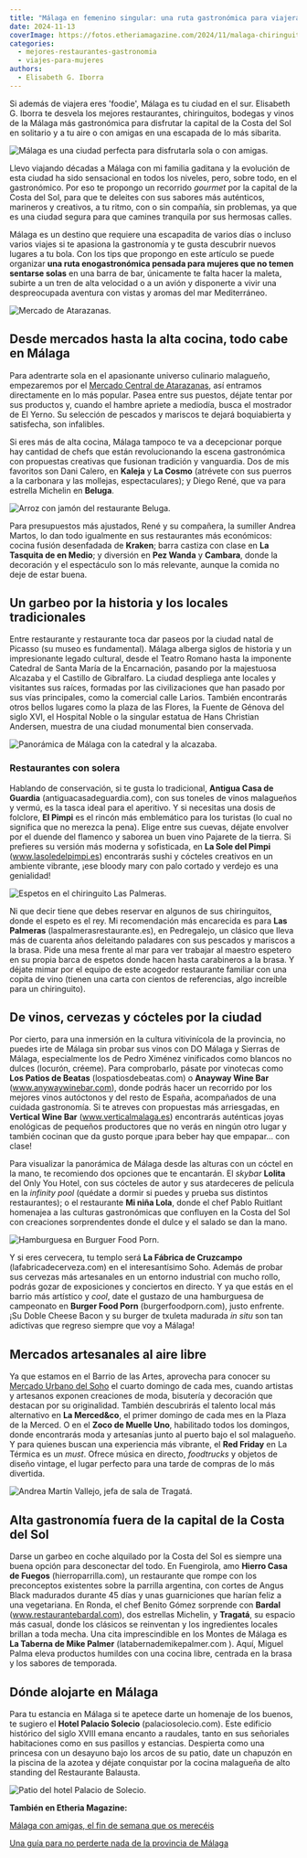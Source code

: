 ```yaml
---
title: "Málaga en femenino singular: una ruta gastronómica para viajeras foodies"
date: 2024-11-13
coverImage: https://fotos.etheriamagazine.com/2024/11/malaga-chiringuito-Las-palmeras.jpg
categories: 
  - mejores-restaurantes-gastronomia
  - viajes-para-mujeres
authors: 
  - Elisabeth G. Iborra
---
```


Si además de viajera eres 'foodie', Málaga es tu ciudad en el sur. Elisabeth G. Iborra 
te desvela los mejores restaurantes, chiringuitos, bodegas y vinos de la Málaga más 
gastronómica para disfrutar la capital de la Costa del Sol en solitario y a tu aire o 
con amigas en una escapada de lo más sibarita. 

![Málaga es una ciudad perfecta para disfrutarla sola o con amigas.](https://fotos.etheriamagazine.com/2024/11/malaga-amigas.jpg "Málaga es una ciudad perfecta para disfrutarla sola o con amigas. © Turismo Ayuntamiento de Málaga")

Llevo viajando décadas a Málaga con mi familia gaditana y la evolución de esta ciudad ha 
sido sensacional en todos los niveles, pero, sobre todo, en el gastronómico. Por eso te 
propongo un recorrido _gourmet_ por la capital de la Costa del Sol, para que te deleites 
con sus sabores más auténticos, marineros y creativos, a tu ritmo, con o sin compañía, 
sin problemas, ya que es una ciudad segura para que camines tranquila por sus hermosas 
calles. 

Málaga es un destino que requiere una escapadita de varios días o incluso varios viajes 
si te apasiona la gastronomía y te gusta descubrir nuevos lugares a tu bola. Con los 
tips que propongo en este artículo se puede organizar **una ruta enogastronómica pensada 
para mujeres que no temen sentarse solas** en una barra de bar, únicamente te falta 
hacer la maleta, subirte a un tren de alta velocidad o a un avión y disponerte a vivir 
una despreocupada aventura con vistas y aromas del mar Mediterráneo. 

![Mercado de Atarazanas.](https://fotos.etheriamagazine.com/2024/11/malaga-Mercado-Atarazanas.jpg "Mercado de Atarazanas. © Turismo Ayuntamiento de Málaga")

## Desde mercados hasta la alta cocina, todo cabe en Málaga

Para adentrarte sola en el apasionante universo culinario malagueño, empezaremos por el [Mercado 
Central de Atarazanas](https://mercadomalaga.es/mercados/mercado-central-atarazanas/), 
así entramos directamente en lo más popular. Pasea entre sus puestos, déjate tentar por 
sus productos y, cuando el hambre apriete a mediodía, busca el mostrador de El Yerno. Su 
selección de pescados y mariscos te dejará boquiabierta y satisfecha, son infalibles. 

Si eres más de alta cocina, Málaga tampoco te va a decepcionar porque hay cantidad de 
chefs que están revolucionando la escena gastronómica con propuestas creativas que 
fusionan tradición y vanguardia. Dos de mis favoritos son Dani Calero, en **Kaleja** y 
**La Cosmo** (atrévete con sus puerros a la carbonara y las mollejas, espectaculares); y 
Diego René, que va para estrella Michelin en **Beluga**. 

![Arroz con jamón del restaurante Beluga.](https://fotos.etheriamagazine.com/2024/11/malaga-arroz-con-jamon-Beluga.jpg "Arroz con jamón del restaurante © Beluga.")

Para presupuestos más ajustados, René y su compañera, la sumiller Andrea Martos, lo dan 
todo igualmente en sus restaurantes más económicos: cocina fusión desenfadada de 
**Kraken**; barra castiza con clase en **La Tasquita de en Medio**; y diversión en **Pez 
Wanda** y **Cambara**, donde la decoración y el espectáculo son lo más relevante, aunque 
la comida no deje de estar buena. 

## Un garbeo por la historia y los locales tradicionales

Entre restaurante y restaurante toca dar paseos por la ciudad natal de Picasso (su museo 
es fundamental). Málaga alberga siglos de historia y un impresionante legado cultural, 
desde el Teatro Romano hasta la imponente Catedral de Santa María de la Encarnación, 
pasando por la majestuosa Alcazaba y el Castillo de Gibralfaro. La ciudad despliega ante 
locales y visitantes sus raíces, formadas por las civilizaciones que han pasado por sus 
vías principales, como la comercial calle Larios. También encontrarás otros bellos 
lugares como la plaza de las Flores, la Fuente de Génova del siglo XVI, el Hospital 
Noble o la singular estatua de Hans Christian Andersen, muestra de una ciudad monumental 
bien conservada. 

![Panorámica de Málaga con la catedral y la alcazaba.](https://fotos.etheriamagazine.com/2024/11/Malaga-Alcazaba-Ayuntamiento-Catedral.jpg "Panorámica de Málaga con la catedral y la alcazaba. © Turismo Ayuntamiento de Málaga")

### Restaurantes con solera

Hablando de conservación, si te gusta lo tradicional, **Antigua Casa de Guardia** 
(antiguacasadeguardia.com), con sus toneles de vinos malagueños y vermú, es la tasca 
ideal para el aperitivo. Y si necesitas una dosis de folclore, **El Pimpi** es el rincón 
más emblemático para los turistas (lo cual no significa que no merezca la pena). Elige 
entre sus cuevas, déjate envolver por el duende del flamenco y saborea un buen vino 
Pajarete de la tierra. Si prefieres su versión más moderna y sofisticada, en **La Sole 
del Pimpi** (www.lasoledelpimpi.es) encontrarás sushi y cócteles creativos en un 
ambiente vibrante, ¡ese bloody mary con palo cortado y verdejo es una genialidad! 

![Espetos en el chiringuito Las Palmeras.](https://fotos.etheriamagazine.com/2024/11/malaga-chiringuito-Las-palmeras.jpg "Espetos en el chiringuito © Las Palmeras.")

Ni que decir tiene que debes reservar en algunos de sus chiringuitos, donde el espeto es 
el rey. Mi recomendación más encarecida es para **Las Palmeras** 
(laspalmerasrestaurante.es), en Pedregalejo, un clásico que lleva más de cuarenta años 
deleitando paladares con sus pescados y mariscos a la brasa. Pide una mesa frente al mar 
para ver trabajar al maestro espetero en su propia barca de espetos donde hacen hasta 
carabineros a la brasa. Y déjate mimar por el equipo de este acogedor restaurante 
familiar con una copita de vino (tienen una carta con cientos de referencias, algo 
increíble para un chiringuito). 

## De vinos, cervezas y cócteles por la ciudad

Por cierto, para una inmersión en la cultura vitivinícola de la provincia, no puedes 
irte de Málaga sin probar sus vinos con DO Málaga y Sierras de Málaga, especialmente los 
de Pedro Ximénez vinificados como blancos no dulces (locurón, créeme). Para comprobarlo, 
pásate por vinotecas como **Los Patios de Beatas** (lospatiosdebeatas.com) o **Anayway 
Wine Bar** (www.anywaywinebar.com), donde podrás hacer un recorrido por los mejores 
vinos autóctonos y del resto de España, acompañados de una cuidada gastronomía. Si te 
atreves con propuestas más arriesgadas, en **Vertical Wine Bar** (www.verticalmalaga.es) 
encontrarás auténticas joyas enológicas de pequeños productores que no verás en ningún 
otro lugar y también cocinan que da gusto porque ¡para beber hay que empapar… con clase! 

Para visualizar la panorámica de Málaga desde las alturas con un cóctel en la mano, te 
recomiendo dos opciones que te encantarán. El _skybar_ **Lolita** del Only You Hotel, 
con sus cócteles de autor y sus atardeceres de película en la _infinity pool_ (quédate a 
dormir si puedes y prueba sus distintos restaurantes); o el restaurante **Mi niña 
Lola**, donde el chef Pablo Ruitlant homenajea a las culturas gastronómicas que 
confluyen en la Costa del Sol con creaciones sorprendentes donde el dulce y el salado se 
dan la mano. 

![Hamburguesa en Burguer Food Porn.](https://fotos.etheriamagazine.com/2024/11/Malaga-Burger-Food-Porn.jpg "Hamburguesa en © Burguer Food Porn.")

Y si eres cervecera, tu templo será **La Fábrica de Cruzcampo** (lafabricadecerveza.com) 
en el interesantísimo Soho. Además de probar sus cervezas más artesanales en un entorno 
industrial con mucho rollo, podrás gozar de exposiciones y conciertos en directo. Y ya 
que estás en el barrio más artístico y _cool_, date el gustazo de una hamburguesa de 
campeonato en **Burger Food Porn** (burgerfoodporn.com), justo enfrente. ¡Su Doble 
Cheese Bacon y su burger de txuleta madurada _in situ_ son tan adictivas que regreso 
siempre que voy a Málaga! 

## Mercados artesanales al aire libre

Ya que estamos en el Barrio de las Artes, aprovecha para conocer su [Mercado Urbano del 
Soho](https://visita.malaga.eu/es/que-ver-y-hacer/compras/mercados-artesanales/mercado-urbano-del-soho-barrio-de-las-artes-barrio-del-soho-malaga-p104127) 
el cuarto domingo de cada mes, cuando artistas y artesanos exponen creaciones de moda, 
bisutería y decoración que destacan por su originalidad. También descubrirás el talento 
local más alternativo en **La Merced&co**, el primer domingo de cada mes en la Plaza de 
la Merced. O en el **Zoco de Muelle Uno**, habilitado todos los domingos, donde 
encontrarás moda y artesanías junto al puerto bajo el sol malagueño. Y para quienes 
buscan una experiencia más vibrante, el **Red Friday** en La Térmica es un _must_. 
Ofrece música en directo, _foodtrucks_ y objetos de diseño vintage, el lugar perfecto 
para una tarde de compras de lo más divertida. 

![Andrea Martín Vallejo, jefa de sala de Tragatá.](https://fotos.etheriamagazine.com/2024/11/malaga-ronda-tragata.jpg "Andrea Martín Vallejo, jefa de sala de Tragatá.© GOMA BRAND NARRATIVES")

## Alta gastronomía fuera de la capital de la Costa del Sol

Darse un garbeo en coche alquilado por la Costa del Sol es siempre una buena opción para 
desconectar del todo. En Fuengirola, amo **Hierro Casa de Fuegos** (hierroparrilla.com), 
un restaurante que rompe con los preconceptos existentes sobre la parrilla argentina, 
con cortes de Angus Black madurados durante 45 días y unas guarniciones que harían feliz 
a una vegetariana. En Ronda, el chef Benito Gómez sorprende con **Bardal** 
(www.restaurantebardal.com), dos estrellas Michelin, y **Tragatá**, su espacio más 
casual, donde los clásicos se reinventan y los ingredientes locales brillan a toda 
mecha. Una cita imprescindible en los Montes de Málaga es **La Taberna de Mike Palmer** 
(latabernademikepalmer.com ). Aquí, Miguel Palma eleva productos humildes con una cocina 
libre, centrada en la brasa y los sabores de temporada. 

## Dónde alojarte en Málaga

Para tu estancia en Málaga si te apetece darte un homenaje de los buenos, te sugiero el 
**Hotel Palacio Solecio** (palaciosolecio.com). Este edificio histórico del siglo XVIII 
emana encanto a raudales, tanto en sus señoriales habitaciones como en sus pasillos y 
estancias. Despierta como una princesa con un desayuno bajo los arcos de su patio, date 
un chapuzón en la piscina de la azotea y déjate conquistar por la cocina malagueña de 
alto standing del Restaurante Balausta. 

![Patio del hotel Palacio de Solecio.](https://fotos.etheriamagazine.com/2024/11/malaga-palacio-soloecio-patio.jpg "Patio del hotel © Palacio de Solecio.")

**También en Etheria Magazine:** 

[Málaga con amigas, el fin de semana que os 
merecéis](https://etheriamagazine.com/2021/05/03/fin-de-semana-con-amigas-en-malaga/) 

[Una guía para no perderte nada de la provincia de 
Málaga](https://etheriamagazine.com/2023/03/23/pueblos-que-ver-malaga/)

